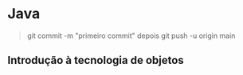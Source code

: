 # Java

> git commit -m "primeiro commit" depois
 git push -u origin main

## Introdução à tecnologia de objetos

